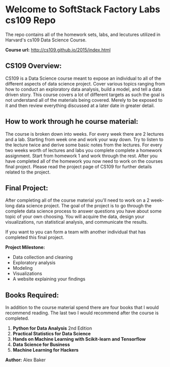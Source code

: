 # Welcome to SoftStack Factory Labs cs109 Repo

The repo contains all of the homework sets, labs, and lecutures utilized in Harvard's cs109 Data Science Course.

**Course url:** http://cs109.github.io/2015/index.html

## CS109 Overview:
CS109 is a Data Science course meant to expose an individual to all of the different aspects of data science project. Cover various topics ranging from how to conduct an exploratory data analysis, build a model, and tell a data driven story. This course covers a lot of different targets as such the goal is not understand all of the materials being covered. Merely to be exposed to it and then review everything discussed at a later date in greater detail.

## How to work through he course material:
The course is broken down into weeks.  For every week there are 2 lectures and a lab. Starting from week one and work your way down.
Try to listen to the lecture twice and derive some basic notes from the lectures.
For every two weeks worth of lectures and labs you complete complete a homework assignment. Start from homework 1 and work through the rest.
After you have completed all of the homework you now need to work on the courses final project. Please read the project page of CS109 for further details related to the project.

## Final Project:
After completing all of the course material you'll need to work on a 2 week-long data science project. The goal of the project is to go through the complete data science process to answer questions you have about some topic of your own choosing. You will acquire the data, design your visualizations, run statistical analysis, and communicate the results. 

If you want to you can form a team with another individual that has completed this final project.

**Project Milestone:**
- Data collection and cleaning
- Exploratory analysis
- Modeling
- Visualizations
- A website explaining your findings

## Books Required:
In addition to the course material spend there are four books that I would recommend reading. The last two I would recommend after the course is completed.
1. **Python for Data Analysis** 2nd Edition
2. **Practical Statistics for Data Science**
3. **Hands on Machine Learning with Scikit-learn and Tensorflow**
4. **Data Science for Business**
5. **Machine Learning for Hackers**

**Author:** Alex Baker
